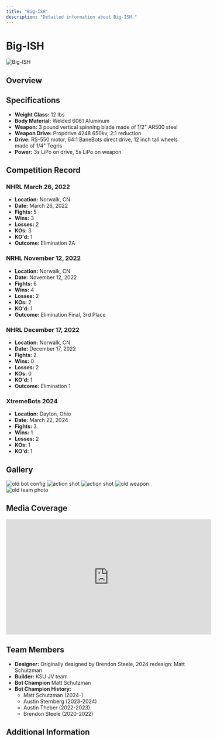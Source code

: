 ```yaml
---
title: "Big-ISH"
description: "Detailed information about Big-ISH."
---
```


# Big-ISH
![Big-ISH](@site/static/USINGimg/Bigish.JPG)

## Overview
<!-- A brief description of the bot, its design, and its capabilities.-->


## Specifications
- **Weight Class:** 12 lbs
- **Body Material:** Welded 6061 Aluminum
- **Weapon:** 3 pound vertical spinning blade made of 1/2" AR500 steel
- **Weapon Drive:** Propdrive 4248 650kv, 2:1 reduction
- **Drive:** RS-550 motor, 64:1 BaneBots direct drive, 12 inch tall wheels made of 1/4" Tegris
- **Power:** 3s LiPo on drive, 5s LiPo on weapon

## Competition Record

### NHRL March 26, 2022
- **Location:** Norwalk, CN
- **Date:** March 26, 2022
- **Fights:** 5
- **Wins:** 3
- **Losses:** 2
- **KOs:** 3
- **KO'd:** 1
- **Outcome:** Elimination 2A

### NRHL November 12, 2022
- **Location:** Norwalk, CN
- **Date:** November 12, 2022
- **Fights:** 6
- **Wins:** 4
- **Losses:** 2
- **KOs:** 2
- **KO'd:** 1
- **Outcome:** Elimination Final, 3rd Place

### NHRL December 17, 2022
- **Location:** Norwalk, CN
- **Date:** December 17, 2022
- **Fights:** 2
- **Wins:** 0
- **Losses:** 2
- **KOs:** 0
- **KO'd:** 1
- **Outcome:** Elimination 1

### XtremeBots 2024
- **Location:** Dayton, Ohio
- **Date:** March 22, 2024
- **Fights:** 3
- **Wins:** 1
- **Losses:** 2
- **KOs:** 1
- **KO'd:** 1

## Gallery
<!-- A section for images of the bot in action, at rest, or during competitions. -->
![old bot config](https://cdn.discordapp.com/attachments/1015663150776983643/1042517366636027985/bigish.jpg?ex=66957475&is=669422f5&hm=79cee3fd53f38db8398a8b5adaaea584cc1c41fb28455ded45ac4334752d9462&)
![action shot](https://cdn.discordapp.com/attachments/1015663150776983643/1055628496287830026/FB_IMG_1671751752042.jpg?ex=66950866&is=6693b6e6&hm=6bbeaf301fa8a38cf930c22a41ccda73da5b6898e3015038d249e9c620069ce2&)
![action shot](https://media.discordapp.net/attachments/982856882320441355/996982113238786108/277105346_3124849407803949_5768833479966284481_n.jpg?ex=669540b2&is=6693ef32&hm=3f910081790261f79e711edc62407d9988ade7fbee448ea68efa5eca23a1cc82&=&format=webp&width=1869&height=1246)
![old weapon](https://cdn.discordapp.com/attachments/981963772228935711/1193255024269209720/IMG_20240106_124014.jpg?ex=669565d7&is=66941457&hm=0f312ca88f0a970a3b0233ad4b1cb5e61615dd4bc4851af46549df58612ab131&)
![old team photo](https://cdn.discordapp.com/attachments/1071268918435532861/1185245383421612093/IMG_2970.png?ex=66954348&is=6693f1c8&hm=a8b3192e8e28d776b0f18116129e505f093ee9a33cfd6c73e29891d9c9e680e1&)


## Media Coverage
<!--  Links to articles, videos, or other media coverage of the bot. -->
<iframe width="560" height="315" src="https://www.youtube.com/embed/NR8GN3DTjRM?si=LLEA8lUsGi5CwimO" title="YouTube video player" frameborder="0" allow="accelerometer; autoplay; clipboard-write; encrypted-media; gyroscope; picture-in-picture; web-share" referrerpolicy="strict-origin-when-cross-origin" allowfullscreen></iframe>



## Team Members
- **Designer:** Originally designed by Brendon Steele, 2024 redesign: Matt Schutzman
- **Builder:** KSU JV team
- **Bot Champion** Matt Schutzman
- **Bot Champion History:**  
    - Matt Schutzman (2024-)
    - Austin Sternberg (2023-2024)
    - Austin Theber (2022-2023)
    - Brendon Steele (2020-2022)

## Additional Information
<!-- Any other relevant information, anecdotes, or fun facts about the bot-->

